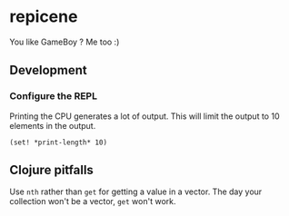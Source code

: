 # repicene

You like GameBoy ? Me too :)

## Development

### Configure the REPL

Printing the CPU generates a lot of output. This will limit the output to 10 elements in the output. 

    (set! *print-length* 10)

## Clojure pitfalls

Use `nth` rather than `get` for getting a value in a vector. The day your collection won't be a vector, `get` won't work.




